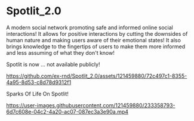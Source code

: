# Spotlit_2.0
A modern social network promoting safe and informed online social interactions! It allows for positive interactions by cutting the downsides of human nature and making users aware of their emotional states!  It also brings knowledge to the fingertips of users to make them more informed and less assuming of what they don't know!

Spotlit is now ... not available publicly!


https://github.com/ex-rnd/Spotlit_2.0/assets/121459880/72c497c1-8355-4a95-8d53-c8d78d9312f1



Sparks Of Life On Spotlit!


https://user-images.githubusercontent.com/121459880/233358793-6d7c608e-04c2-4a20-ac07-087ec3a3e90a.mp4

